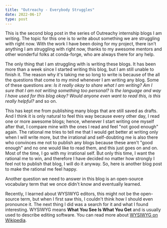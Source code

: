 ```yaml
---
title: "Outreachy - Everybody Struggles"
date: 2022-06-17
type: post
---
```


This is the second blog post in the series of Outreachy internship blogs I am writing. The topic for this one is to write about something we are struggling with right now. With the work I have been doing for my project, there isn't anything I am struggling with right now, thanks to my awesome mentors and other wonderful folks at conda-forge, who are always there for any help. 

The only thing that I am struggling with is writing these blogs. It has been more than a week since I started writing this blog, but I am still unable to finish it. The reason why it's taking me so long to write is because of the all the questions that come to my mind whenever I am writing any blog. Some of these questions are:  *Is it really okay to share what I am writing? Am I sure that I am not writing something too personal? Is the language and way I have used for this blog okay? Would anyone even want to read this, is this really helpful?* and so on.

This has kept me from publishing many blogs that are still saved as drafts. And I think it is only natural to feel this way because every other day, I read one or more awesome blogs; hence, whenever I start writing one myself after that, I compare mine with the ones I read and feel "not good enough" again. The rational me tries to tell me that I would get better at writing only when I will write more, but the irrational and self-doubting me is also there who convinces me not to publish any blogs because these aren't "good enough" and no one would like to read them, and this just goes on and on. Most of the time, I go with my irrational self. But only this time, I want the rational me to win, and therefore I have decided no matter how strongly I feel not to publish that blog, I will do it anyway. So, here is another blog post to make the rational me feel happy. 

Another question we need to answer in this blog is an open-source vocabulary term that we once didn't know and eventually learned.

Recently, I learned about WYSIWYG editors, this might not be the open-source term, but when I first saw this, I couldn't think how I should even pronounce it. The next thing I did was a search for it and what I found interesting. WYSIWYG means **What You See Is What You Get** and is usually used to describe editing software. You can read more about [WYSIWYG on Wikipedia](https://en.wikipedia.org/wiki/WYSIWYG).
